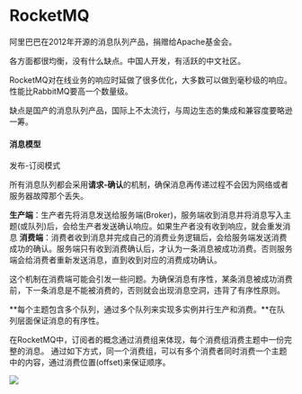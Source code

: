 # RocketMQ

阿里巴巴在2012年开源的消息队列产品，捐赠给Apache基金会。

各方面都很均衡，没有什么缺点。中国人开发，有活跃的中文社区。

RocketMQ对在线业务的响应时延做了很多优化，大多数可以做到毫秒级的响应。性能比RabbitMQ要高一个数量级。

缺点是国产的消息队列产品，国际上不太流行，与周边生态的集成和兼容度要略逊一筹。



#### 消息模型

发布-订阅模式

所有消息队列都会采用**请求-确认**的机制，确保消息再传递过程不会因为网络或者服务器故障那个丢失。

**生产端**：生产者先将消息发送给服务端(Broker)，服务端收到消息并将消息写入主题(或队列)后，会给生产者发送确认响应。如果生产者没有收到响应，就会重发消息
**消费端**：消费者收到消息并完成自己的消费业务逻辑后，会给服务端发送消费成功的确认。服务端只有收到消费确认后，才认为一条消息被成功消费。否则服务端会给消费者重新发送消息，直到收到对应的消费成功确认。

这个机制在消费端可能会引发一些问题。为确保消息有序性，某条消息被成功消费前，下一条消息是不能被消费的，否则就会出现消息空洞，违背了有序性原则。

**每个主题包含多个队列，通过多个队列来实现多实例并行生产和消费。**在队列层面保证消息的有序性。

在RocketMQ中，订阅者的概念通过消费组来体现，每个消费组消费主题中一份完整的消息。
通过如下方式，同一个消费组，可以有多个消费者同时消费一个主题中的内容，通过消费位置(offset)来保证顺序。

![](http://learn.lianglianglee.com/%E4%B8%93%E6%A0%8F/%E6%B6%88%E6%81%AF%E9%98%9F%E5%88%97%E9%AB%98%E6%89%8B%E8%AF%BE/assets/465142ab5b5096f283118c307e8cc117.jpg)